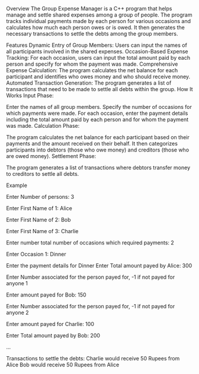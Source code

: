 Overview
The Group Expense Manager is a C++ program that helps manage and settle shared expenses among a group of people. The program tracks individual payments made by each person for various occasions and calculates how much each person owes or is owed. It then generates the necessary transactions to settle the debts among the group members.



Features
Dynamic Entry of Group Members: Users can input the names of all participants involved in the shared expenses.
Occasion-Based Expense Tracking: For each occasion, users can input the total amount paid by each person and specify for whom the payment was made.
Comprehensive Expense Calculation: The program calculates the net balance for each participant and identifies who owes money and who should receive money.
Automated Transaction Generation: The program generates a list of transactions that need to be made to settle all debts within the group.
How It Works
Input Phase:

Enter the names of all group members.
Specify the number of occasions for which payments were made.
For each occasion, enter the payment details including the total amount paid by each person and for whom the payment was made.
Calculation Phase:

The program calculates the net balance for each participant based on their payments and the amount received on their behalf.
It then categorizes participants into debtors (those who owe money) and creditors (those who are owed money).
Settlement Phase:

The program generates a list of transactions where debtors transfer money to creditors to settle all debts.












Example

Enter Number of persons:
3

Enter First Name of 1:
Alice

Enter First Name of 2:
Bob

Enter First Name of 3:
Charlie

Enter number total number of occasions which required payments:
2

Enter Occasion 1:
Dinner

Enter the payment details for Dinner
Enter Total amount payed by Alice:
300

Enter Number associated for the person payed for, -1 if not payed for anyone
1

Enter amount payed for Bob:
150

Enter Number associated for the person payed for, -1 if not payed for anyone
2

Enter amount payed for Charlie:
100

Enter Total amount payed by Bob:
200

...

Transactions to settle the debts:
Charlie would receive 50 Rupees from Alice
Bob would receive 50 Rupees from Alice
